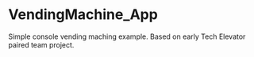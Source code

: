 # VendingMachine_App
Simple console vending maching example.  Based on early Tech Elevator paired team project.
